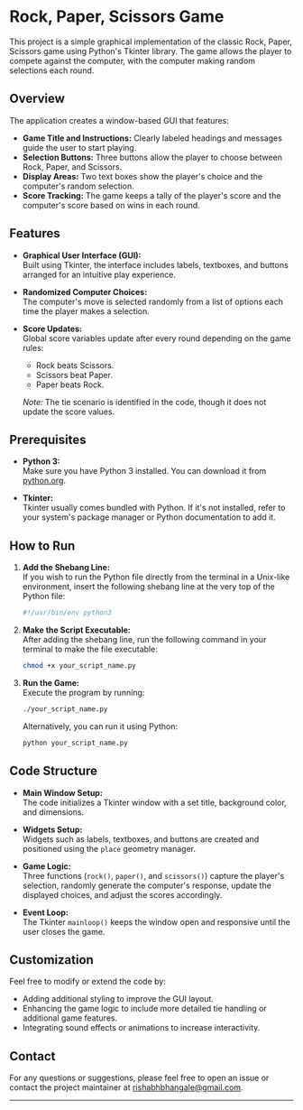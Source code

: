 # Rock, Paper, Scissors Game

This project is a simple graphical implementation of the classic Rock, Paper, Scissors game using Python's Tkinter library. The game allows the player to compete against the computer, with the computer making random selections each round.

## Overview

The application creates a window-based GUI that features:
- **Game Title and Instructions:** Clearly labeled headings and messages guide the user to start playing.
- **Selection Buttons:** Three buttons allow the player to choose between Rock, Paper, and Scissors.
- **Display Areas:** Two text boxes show the player's choice and the computer's random selection.
- **Score Tracking:** The game keeps a tally of the player's score and the computer's score based on wins in each round.

## Features

- **Graphical User Interface (GUI):**  
  Built using Tkinter, the interface includes labels, textboxes, and buttons arranged for an intuitive play experience.

- **Randomized Computer Choices:**  
  The computer's move is selected randomly from a list of options each time the player makes a selection.

- **Score Updates:**  
  Global score variables update after every round depending on the game rules:
  - Rock beats Scissors.
  - Scissors beat Paper.
  - Paper beats Rock.
  
  *Note:* The tie scenario is identified in the code, though it does not update the score values.

## Prerequisites

- **Python 3:**  
  Make sure you have Python 3 installed. You can download it from [python.org](https://www.python.org/).

- **Tkinter:**  
  Tkinter usually comes bundled with Python. If it's not installed, refer to your system's package manager or Python documentation to add it.

## How to Run

1. **Add the Shebang Line:**  
   If you wish to run the Python file directly from the terminal in a Unix-like environment, insert the following shebang line at the very top of the Python file:
   ```python
   #!/usr/bin/env python3
   ```

2. **Make the Script Executable:**  
   After adding the shebang line, run the following command in your terminal to make the file executable:
   ```bash
   chmod +x your_script_name.py
   ```

3. **Run the Game:**  
   Execute the program by running:
   ```bash
   ./your_script_name.py
   ```
   Alternatively, you can run it using Python:
   ```bash
   python your_script_name.py
   ```

## Code Structure

- **Main Window Setup:**  
  The code initializes a Tkinter window with a set title, background color, and dimensions.
  
- **Widgets Setup:**  
  Widgets such as labels, textboxes, and buttons are created and positioned using the `place` geometry manager.
  
- **Game Logic:**  
  Three functions (`rock()`, `paper()`, and `scissors()`) capture the player's selection, randomly generate the computer's response, update the displayed choices, and adjust the scores accordingly.

- **Event Loop:**  
  The Tkinter `mainloop()` keeps the window open and responsive until the user closes the game.

## Customization

Feel free to modify or extend the code by:
- Adding additional styling to improve the GUI layout.
- Enhancing the game logic to include more detailed tie handling or additional game features.
- Integrating sound effects or animations to increase interactivity.

## Contact

For any questions or suggestions, please feel free to open an issue or contact the project maintainer at rishabhbhangale@gmail.com.

---

